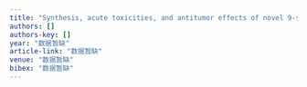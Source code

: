 ```yaml
---
title: "Synthesis, acute toxicities, and antitumor effects of novel 9-substituted β-carboline derivatives"
authors: []
authors-key: []
year: "数据暂缺"
article-link: "数据暂缺"
venue: "数据暂缺"
bibex: "数据暂缺"
---
```

